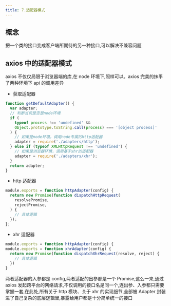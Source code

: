 ```yaml
---
title: 7.适配器模式
---
```


## 概念

把一个类的接口变成客户端所期待的另一种接口,可以解决不兼容问题

## axios 中的适配器模式

axios 不仅仅局限于浏览器端的库,在 node 环境下,照样可以。axios 完美的抹平了两种环境下 api 的调用差异

- 获取适配器

```js
function getDefaultAdapter() {
  var adapter;
  // 判断当前是否是node环境
  if (
    typeof process !== 'undefined' &&
    Object.prototype.toString.call(process) === '[object process]'
  ) {
    // 如果是node环境，调用node专属的http适配器
    adapter = require('./adapters/http');
  } else if (typeof XMLHttpRequest !== 'undefined') {
    // 如果是浏览器环境，调用基于xhr的适配器
    adapter = require('./adapters/xhr');
  }
  return adapter;
}
```

- http 适配器

```js
module.exports = function httpAdapter(config) {
  return new Promise(function dispatchHttpRequest(
    resolvePromise,
    rejectPromise,
  ) {
    // 具体逻辑
  });
};
```

- xhr 适配器

```js
module.exports = function httpAdapter(config) {
module.exports = function xhrAdapter(config) {
  return new Promise(function dispatchXhrRequest(resolve, reject) {
    // 具体逻辑
  })
}
```

两者适配器的入参都是 config,两者适配的出参都是一个 Promise,这么一来,通过 axios 发起跨平台的网络请求,不仅调用的接口名是同一个,连出参、入参都只需要掌握一套,在此处,所有关于 http 模块、关于 xhr 的实现细节,全部被 Adapter 封装进了自己复杂的底层逻辑里,暴露给用户都是十分简单统一的接口
